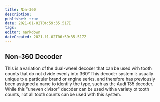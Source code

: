 ```yaml
---
title: Non-360
description: 
published: true
date: 2021-01-02T06:59:35.517Z
tags: 
editor: markdown
dateCreated: 2021-01-02T06:59:35.517Z
---
```


## Non-360 Decoder

This is a variation of the dual-wheel decoder that can be used with tooth counts that do not divide evenly into 360° This decoder system is usually unique to a particular brand or engine series, and therefore has previously been assigned a name to identify the type, such as the Audi 135 decoder. While this "uneven divisor" decoder can be used with a variety of tooth counts, not all tooth counts can be used with this system.